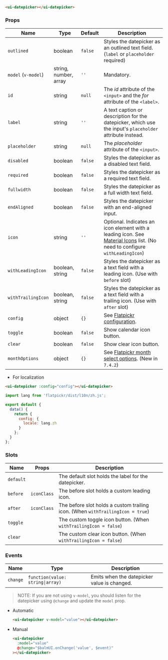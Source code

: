 ```html
<ui-datepicker></ui-datepicker>
```

### Props

| Name                | Type                  | Default | Description                                                                                                                            |
| ------------------- | --------------------- | ------- | -------------------------------------------------------------------------------------------------------------------------------------- |
| `outlined`          | boolean               | `false` | Styles the datepicker as an outlined text field. (`label` or `placeholder` required)                                                   |
| `model` (`v-model`) | string, number, array | `''`    | Mandatory.                                                                                                                             |
| `id`                | string                | `null`  | The _id_ attribute of the `<input>` and the _for_ attribute of the `<label>`.                                                          |
| `label`             | string                | `''`    | A text caption or description for the datepicker, which use the input's `placeholder` attribute instead.                               |
| `placeholder`       | string                | `null`  | The _placeholder_ attribute of the `<input>`.                                                                                          |
| `disabled`          | boolean               | `false` | Styles the datepicker as a disabled text field.                                                                                        |
| `required`          | boolean               | `false` | Styles the datepicker as a required text field.                                                                                        |
| `fullwidth`         | boolean               | `false` | Styles the datepicker as a full width text field.                                                                                      |
| `endAligned`        | boolean               | `false` | Styles the datepicker with an end-aligned input.                                                                                       |
| `icon`              | string                | `''`    | Optional. Indicates an icon element with a leading icon. See [Material Icons](/#/icons) list. (No need to configure `withLeadingIcon`) |
| `withLeadingIcon`   | boolean, string       | `false` | Styles the datepicker as a text field with a leading icon. (Use with `before` slot)                                                    |
| `withTrailingIcon`  | boolean, string       | `false` | Styles the datepicker as a text field with a trailing icon. (Use with `after` slot)                                                    |
| `config`            | object                | `{}`    | See [Flatpickr configuration](https://flatpickr.js.org/options/).                                                                      |
| `toggle`            | boolean               | `false` | Show calendar icon button.                                                                                                             |
| `clear`             | boolean               | `false` | Show clear icon button.                                                                                                                |
| `monthOptions`      | object                | `{}`    | See [Flatpickr month select options](https://flatpickr.js.org/plugins/#monthselectplugin). (New in `7.4.2`)                            |

- For localization

```html
<ui-datepicker :config="config"></ui-datepicker>
```

```js
import lang from 'flatpickr/dist/l10n/zh.js';

export default {
  data() {
    return {
      config: {
        locale: lang.zh
      }
    };
  }
};
```

### Slots

| Name      | Props       | Description                                                                    |
| --------- | ----------- | ------------------------------------------------------------------------------ |
| `default` |             | The default slot holds the label for the datepicker.                           |
| `before`  | `iconClass` | The before slot holds a custom leading icon.                                   |
| `after`   | `iconClass` | The before slot holds a custom trailing icon. (When `withTrailingIcon = true`) |
| `toggle`  |             | The custom toggle icon button. (When `withTrailingIcon = false`)               |
| `clear`   |             | The custom clear icon button. (When `withTrailingIcon = false`)                |

### Events

| Name     | Type                             | Description                                 |
| -------- | -------------------------------- | ------------------------------------------- |
| `change` | `function(value: string\|array)` | Emits when the datepicker value is changed. |

> NOTE: If you are not using `v-model`, you should listen for the datepicker using `@change` and update the `model` prop.

- Automatic

  ```html
  <ui-datepicker v-model="value"></ui-datepicker>
  ```

- Manual

  ```html
  <ui-datepicker
    :model="value"
    @change="$balmUI.onChange('value', $event)"
  ></ui-datepicker>
  ```
